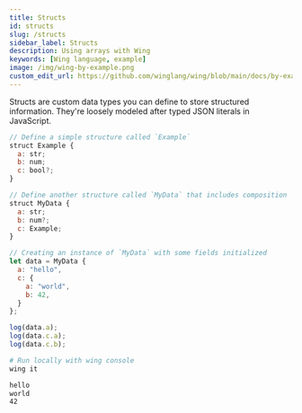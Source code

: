 ```yaml
---
title: Structs
id: structs
slug: /structs
sidebar_label: Structs
description: Using arrays with Wing
keywords: [Wing language, example]
image: /img/wing-by-example.png
custom_edit_url: https://github.com/winglang/wing/blob/main/docs/by-example/12-structs.md
---
```


Structs are custom data types you can define to store structured information. They're loosely modeled after typed JSON literals in JavaScript.

```js playground example title="main.w"
// Define a simple structure called `Example`
struct Example {
  a: str;    
  b: num;    
  c: bool?;  
}

// Define another structure called `MyData` that includes composition
struct MyData {
  a: str;       
  b: num?;      
  c: Example;   
}

// Creating an instance of `MyData` with some fields initialized
let data = MyData {
  a: "hello",      
  c: {     
    a: "world",    
    b: 42,         
  }
};

log(data.a);        
log(data.c.a);      
log(data.c.b);      
```

```bash title="Wing console output"
# Run locally with wing console
wing it

hello
world
42
```